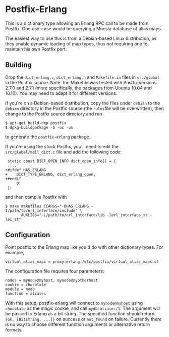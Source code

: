 Postfix-Erlang
==============

This is a dictionary type allowing an Erlang RPC call to be made from Postfix.
One use-case would be querying a Mnesia database of alias maps.

The easiest way to use this is from a Debian-based Linux distribution, as they
enable dynamic loading of map types, thus not requiring one to maintain his own
Postfix port.

Building
--------

Drop the `dict_erlang.c`, `dict_erlang.h` and `Makefile.in` files in
`src/global` in the Postfix source. Note: the Makefile was tested with Postfix
versions 2.7.0 and 2.7.1 (more specifically, the packages from Ubuntu 10.04 and
10.10). You may need to adapt it for different versions.

If you're on a Debian-based distribution, copy the files under `debian` to the
`debian` directory in the Postfix source (the `rules`file will be overwritten),
then change to the Postfix source directory and run

    $ apt-get build-dep postfix
    $ dpkg-buildpackage -b -uc -us

to generate the `postfix-erlang` package.

If you're using the stock Postfix, you'll need to edit the
`src/global/mail_dict.c` file and add the following code:

     static const DICT_OPEN_INFO dict_open_info[] = {
     ....
    +#ifdef HAS_ERLANG
    +    DICT_TYPE_ERLANG, dict_erlang_open,
    +#endif
         0,
     };

and then compile Postfix with

    $ make makefiles CCARGS="-DHAS_ERLANG -I/path/to/erl_interface/include" \
           AUXLIBS="-L/path/to/erl_interface/lib -lerl_interface_st -lei_st"


Configuration
-------------

Point postfix to the Erlang map like you'd do with other dictionary types.
For example,

    virtual_alias_maps = proxy:erlang:/etc/postfix/virtual_alias_maps.cf

The configuration file requires four parameters:

    nodes = mynode@myhost, mynode@myotherhost
    cookie = chocolate
    module = mydb
    function = aliases

With this setup, postfix-erlang will connect to `mynode@myhost` using
`chocolate` as the magic cookie, and call `mydb:aliases/1`. The argument will
be passed to Erlang as a bit string. The specified function should return
`{ok, [Bitstring, ...]}` on success or `not_found` on failure. Currently there
is no way to choose different function arguments or alternative return formats.

